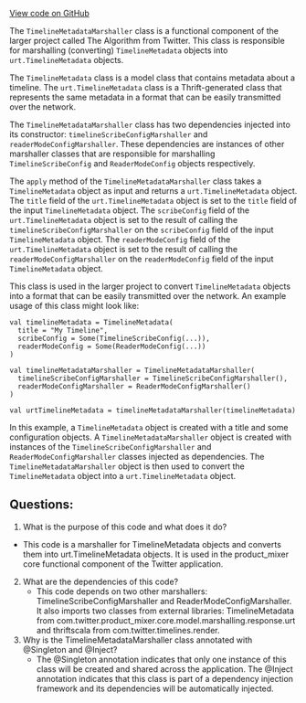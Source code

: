 [View code on GitHub](https://github.com/misbahsy/the-algorithm/product-mixer/core/src/main/scala/com/twitter/product_mixer/core/functional_component/marshaller/response/urt/TimelineMetadataMarshaller.scala)

The `TimelineMetadataMarshaller` class is a functional component of the larger project called The Algorithm from Twitter. This class is responsible for marshalling (converting) `TimelineMetadata` objects into `urt.TimelineMetadata` objects. 

The `TimelineMetadata` class is a model class that contains metadata about a timeline. The `urt.TimelineMetadata` class is a Thrift-generated class that represents the same metadata in a format that can be easily transmitted over the network. 

The `TimelineMetadataMarshaller` class has two dependencies injected into its constructor: `timelineScribeConfigMarshaller` and `readerModeConfigMarshaller`. These dependencies are instances of other marshaller classes that are responsible for marshalling `TimelineScribeConfig` and `ReaderModeConfig` objects respectively. 

The `apply` method of the `TimelineMetadataMarshaller` class takes a `TimelineMetadata` object as input and returns a `urt.TimelineMetadata` object. The `title` field of the `urt.TimelineMetadata` object is set to the `title` field of the input `TimelineMetadata` object. The `scribeConfig` field of the `urt.TimelineMetadata` object is set to the result of calling the `timelineScribeConfigMarshaller` on the `scribeConfig` field of the input `TimelineMetadata` object. The `readerModeConfig` field of the `urt.TimelineMetadata` object is set to the result of calling the `readerModeConfigMarshaller` on the `readerModeConfig` field of the input `TimelineMetadata` object. 

This class is used in the larger project to convert `TimelineMetadata` objects into a format that can be easily transmitted over the network. An example usage of this class might look like:

```
val timelineMetadata = TimelineMetadata(
  title = "My Timeline",
  scribeConfig = Some(TimelineScribeConfig(...)),
  readerModeConfig = Some(ReaderModeConfig(...))
)

val timelineMetadataMarshaller = TimelineMetadataMarshaller(
  timelineScribeConfigMarshaller = TimelineScribeConfigMarshaller(),
  readerModeConfigMarshaller = ReaderModeConfigMarshaller()
)

val urtTimelineMetadata = timelineMetadataMarshaller(timelineMetadata)
``` 

In this example, a `TimelineMetadata` object is created with a title and some configuration objects. A `TimelineMetadataMarshaller` object is created with instances of the `TimelineScribeConfigMarshaller` and `ReaderModeConfigMarshaller` classes injected as dependencies. The `TimelineMetadataMarshaller` object is then used to convert the `TimelineMetadata` object into a `urt.TimelineMetadata` object.
## Questions: 
 1. What is the purpose of this code and what does it do?
   - This code is a marshaller for TimelineMetadata objects and converts them into urt.TimelineMetadata objects. It is used in the product_mixer core functional component of the Twitter application.
2. What are the dependencies of this code?
   - This code depends on two other marshallers: TimelineScribeConfigMarshaller and ReaderModeConfigMarshaller. It also imports two classes from external libraries: TimelineMetadata from com.twitter.product_mixer.core.model.marshalling.response.urt and thriftscala from com.twitter.timelines.render.
3. Why is the TimelineMetadataMarshaller class annotated with @Singleton and @Inject?
   - The @Singleton annotation indicates that only one instance of this class will be created and shared across the application. The @Inject annotation indicates that this class is part of a dependency injection framework and its dependencies will be automatically injected.